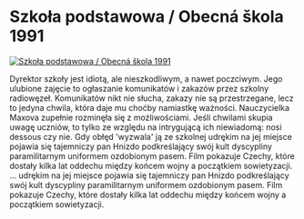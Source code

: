 Szkoła podstawowa / Obecná škola 1991 
=============
[![Szkoła podstawowa / Obecná škola 1991 ](http://vidos.pl/images/player.gif)](http://vidos.pl/szkola-podstawowa-obecn-kola-1991)

 Dyrektor szkoły jest idiotą, ale nieszkodliwym, a nawet poczciwym. Jego ulubione zajęcie to ogłaszanie komunikatów i zakazów przez szkolny radiowęzeł. Komunikatów nikt nie słucha, zakazy nie są przestrzegane, lecz to jedyna chwila, która daje mu choćby namiastkę ważności. Nauczycielka Maxova zupełnie rozminęła się z możliwościami. Jeśli chwilami skupia uwagę uczniów, to tylko ze względu na intrygującą ich niewiadomą: nosi dessous czy nie. Gdy obłęd 'wyzwala' ją ze szkolnej udrękim na jej miejsce pojawia się tajemniczy pan Hnizdo podkreślający swój kult dyscypliny paramilitarnym uniformem ozdobionym pasem. Film pokazuje Czechy, które dostały kilka lat oddechu między końcem wojny a początkiem sowietyzacji.  ... udrękim na jej miejsce pojawia się tajemniczy pan Hnizdo podkreślający swój kult dyscypliny paramilitarnym uniformem ozdobionym pasem. Film pokazuje Czechy, które dostały kilka lat oddechu między końcem wojny a początkiem sowietyzacji.

